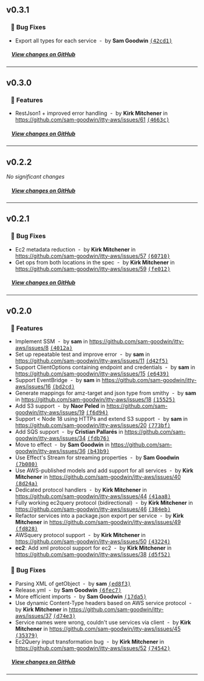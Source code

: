 ## v0.3.1

### &nbsp;&nbsp;&nbsp;🐞 Bug Fixes

- Export all types for each service &nbsp;-&nbsp; by **Sam Goodwin** [<samp>(42cd1)</samp>](https://github.com/sam-goodwin/itty-aws/commit/42cd1a76)

##### &nbsp;&nbsp;&nbsp;&nbsp;[View changes on GitHub](https://github.com/sam-goodwin/itty-aws/compare/v0.3.0...v0.3.1)

---

## v0.3.0

### &nbsp;&nbsp;&nbsp;🚀 Features

- RestJson1 + improved error handling &nbsp;-&nbsp; by **Kirk Mitchener** in https://github.com/sam-goodwin/itty-aws/issues/61 [<samp>(4663c)</samp>](https://github.com/sam-goodwin/itty-aws/commit/4663cb53)

##### &nbsp;&nbsp;&nbsp;&nbsp;[View changes on GitHub](https://github.com/sam-goodwin/itty-aws/compare/v0.2.2...v0.3.0)

---

## v0.2.2

*No significant changes*

##### &nbsp;&nbsp;&nbsp;&nbsp;[View changes on GitHub](https://github.com/sam-goodwin/itty-aws/compare/v0.2.1...v0.2.2)

---

## v0.2.1

### &nbsp;&nbsp;&nbsp;🐞 Bug Fixes

- Ec2 metadata reduction &nbsp;-&nbsp; by **Kirk Mitchener** in https://github.com/sam-goodwin/itty-aws/issues/57 [<samp>(60710)</samp>](https://github.com/sam-goodwin/itty-aws/commit/60710f69)
- Get ops from both locations in the spec &nbsp;-&nbsp; by **Kirk Mitchener** in https://github.com/sam-goodwin/itty-aws/issues/59 [<samp>(fe012)</samp>](https://github.com/sam-goodwin/itty-aws/commit/fe012729)

##### &nbsp;&nbsp;&nbsp;&nbsp;[View changes on GitHub](https://github.com/sam-goodwin/itty-aws/compare/v0.2.0...v0.2.1)

---

## v0.2.0

### &nbsp;&nbsp;&nbsp;🚀 Features

- Implement SSM &nbsp;-&nbsp; by **sam** in https://github.com/sam-goodwin/itty-aws/issues/8 [<samp>(4012a)</samp>](https://github.com/sam-goodwin/itty-aws/commit/4012a83c)
- Set up repeatable test and improve error &nbsp;-&nbsp; by **sam** in https://github.com/sam-goodwin/itty-aws/issues/11 [<samp>(d42f5)</samp>](https://github.com/sam-goodwin/itty-aws/commit/d42f5a84)
- Support ClientOptions containing endpoint and credentials &nbsp;-&nbsp; by **sam** in https://github.com/sam-goodwin/itty-aws/issues/15 [<samp>(e6439)</samp>](https://github.com/sam-goodwin/itty-aws/commit/e6439d8b)
- Support EventBridge &nbsp;-&nbsp; by **sam** in https://github.com/sam-goodwin/itty-aws/issues/16 [<samp>(bd2cd)</samp>](https://github.com/sam-goodwin/itty-aws/commit/bd2cd1b7)
- Generate mappings for amz-target and json type from smithy &nbsp;-&nbsp; by **sam** in https://github.com/sam-goodwin/itty-aws/issues/18 [<samp>(15525)</samp>](https://github.com/sam-goodwin/itty-aws/commit/1552566e)
- Add S3 support &nbsp;-&nbsp; by **Naor Peled** in https://github.com/sam-goodwin/itty-aws/issues/19 [<samp>(f6d94)</samp>](https://github.com/sam-goodwin/itty-aws/commit/f6d94f18)
- Support < Node 18 using HTTPs and extend S3 support &nbsp;-&nbsp; by **sam** in https://github.com/sam-goodwin/itty-aws/issues/20 [<samp>(773bf)</samp>](https://github.com/sam-goodwin/itty-aws/commit/773bf0e2)
- Add SQS support &nbsp;-&nbsp; by **Cristian Pallarés** in https://github.com/sam-goodwin/itty-aws/issues/34 [<samp>(fdb76)</samp>](https://github.com/sam-goodwin/itty-aws/commit/fdb76bcd)
- Move to effect &nbsp;-&nbsp; by **Sam Goodwin** in https://github.com/sam-goodwin/itty-aws/issues/36 [<samp>(b43b9)</samp>](https://github.com/sam-goodwin/itty-aws/commit/b43b9cb8)
- Use Effect's Stream for streaming properties &nbsp;-&nbsp; by **Sam Goodwin** [<samp>(7b080)</samp>](https://github.com/sam-goodwin/itty-aws/commit/7b080c81)
- Use AWS-published models and add support for all services &nbsp;-&nbsp; by **Kirk Mitchener** in https://github.com/sam-goodwin/itty-aws/issues/40 [<samp>(8d24a)</samp>](https://github.com/sam-goodwin/itty-aws/commit/8d24adcd)
- Dedicated protocol handlers &nbsp;-&nbsp; by **Kirk Mitchener** in https://github.com/sam-goodwin/itty-aws/issues/44 [<samp>(41aa8)</samp>](https://github.com/sam-goodwin/itty-aws/commit/41aa860e)
- Fully working ec2query protocol (bidirectional) &nbsp;-&nbsp; by **Kirk Mitchener** in https://github.com/sam-goodwin/itty-aws/issues/46 [<samp>(384eb)</samp>](https://github.com/sam-goodwin/itty-aws/commit/384eb662)
- Refactor services into a package.json export per service &nbsp;-&nbsp; by **Kirk Mitchener** in https://github.com/sam-goodwin/itty-aws/issues/49 [<samp>(fd828)</samp>](https://github.com/sam-goodwin/itty-aws/commit/fd828c2a)
- AWSquery protocol support &nbsp;-&nbsp; by **Kirk Mitchener** in https://github.com/sam-goodwin/itty-aws/issues/50 [<samp>(43224)</samp>](https://github.com/sam-goodwin/itty-aws/commit/43224f24)
- **ec2**: Add xml protocol support for ec2 &nbsp;-&nbsp; by **Kirk Mitchener** in https://github.com/sam-goodwin/itty-aws/issues/38 [<samp>(d5f52)</samp>](https://github.com/sam-goodwin/itty-aws/commit/d5f52dde)

### &nbsp;&nbsp;&nbsp;🐞 Bug Fixes

- Parsing XML of getObject &nbsp;-&nbsp; by **sam** [<samp>(ed8f3)</samp>](https://github.com/sam-goodwin/itty-aws/commit/ed8f3e44)
- Release.yml &nbsp;-&nbsp; by **Sam Goodwin** [<samp>(6fec7)</samp>](https://github.com/sam-goodwin/itty-aws/commit/6fec7a26)
- More efficient imports &nbsp;-&nbsp; by **Sam Goodwin** [<samp>(17da5)</samp>](https://github.com/sam-goodwin/itty-aws/commit/17da59ce)
- Use dynamic Content-Type headers based on AWS service protocol &nbsp;-&nbsp; by **Kirk Mitchener** in https://github.com/sam-goodwin/itty-aws/issues/37 [<samp>(d74e3)</samp>](https://github.com/sam-goodwin/itty-aws/commit/d74e32ff)
- Service names were wrong, couldn't use services via client &nbsp;-&nbsp; by **Kirk Mitchener** in https://github.com/sam-goodwin/itty-aws/issues/45 [<samp>(35379)</samp>](https://github.com/sam-goodwin/itty-aws/commit/35379f18)
- Ec2Query input transformation bug &nbsp;-&nbsp; by **Kirk Mitchener** in https://github.com/sam-goodwin/itty-aws/issues/52 [<samp>(74542)</samp>](https://github.com/sam-goodwin/itty-aws/commit/74542b1d)

##### &nbsp;&nbsp;&nbsp;&nbsp;[View changes on GitHub](https://github.com/sam-goodwin/itty-aws/compare/21e5a85d2d96268b9afbb10f2f1b83b64e0aabb0...v0.2.0)

---

